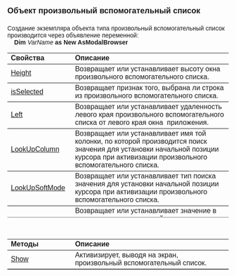 ﻿<html>
<head>
<title>¶СЫµе¹ЫПЩБлщ ¹у·ЫнЫхэЭпПЩБлщ у·µуЫй</title>
</head>

<body>

<p><font face="Arial"><font size="4"><strong>Объект произвольный 
вспомогательный список<br>
</strong><br>
</font>Создание экземпляра объекта типа произвольный вспомогательный список 
производится через объявление переменной:<br>
<strong>&nbsp;&nbsp;&nbsp; Dim</strong> <em>VarName</em> <strong>as</strong> <strong>
New AsModalBrowser</strong></font></p>

<table border="1" cellPadding="5" cols="2" frame="below" rules="rows" height="375">
  <tr vAlign="top">
    <td class="label" width="29%" height="18"><font face="Arial"><strong>
	Свойства</strong></font></td>
    <td class="label" width="71%" height="18"><font face="Arial"><strong>
	Описание</strong></font></td>
  </tr>
  <tr>
    <td class="label" width="29%" height="18"><font face="Arial"><a
    href="AsModalBrowser/Height.html">Height</a></font></td>
    <td class="label" width="71%" height="18"><font face="Arial">
	Возвращает или устанавливает высоту окна произвольного вспомогательного 
	списка.</font></td>
  </tr>
  <tr>
    <td class="label" width="29%" height="18"><font face="Arial"><a
    href="AsModalBrowser/isSelected.html">isSelected</a></font></td>
    <td class="label" width="71%" height="18"><font face="Arial">
	Возвращает признак того, выбрана ли строка из произвольного вспомогательного 
	списка.</font></td>
  </tr>
  <tr>
    <td class="label" width="29%" height="37"><font face="Arial"><a
    href="AsModalBrowser/Left.html">Left</a></font></td>
    <td class="label" width="71%" height="37"><font face="Arial">
	Возвращает или устанавливает удаленность левого края произвольного 
	вспомогательного списка от левого края окна&nbsp; приложения.</font></td>
  </tr>
  <tr>
    <td class="label" width="29%" height="18"><font face="Arial"><a
    href="AsModalBrowser/LookUpColumn.html">LookUpColumn</a></font></td>
    <td class="label" width="71%" height="18"><font face="Arial">
	Возвращает или устанавливает имя той колонки, по которой производится поиск 
	значения для установки начальной позиции курсора при активизации 
	произвольного вспомогательного списка.</font></td>
  </tr>
  <tr>
    <td class="label" width="29%" height="36"><font face="Arial"><a
    href="AsModalBrowser/LookUpSoftMode.html">LookUpSoftMode</a></font></td>
    <td class="label" width="71%" height="36"><font face="Arial">
	Возвращает или устанавливает тип поиска значения для установки начальной 
	позиции курсора при активизации произвольного вспомогательного списка. </font></td>
  </tr>
  <tr>
    <td class="label" width="29%" height="12"><font face="Arial"><a
    href="AsModalBrowser/LookUpValue.html">LookUpValue</a></font></td>
    <td class="label" width="71%" height="12"><font face="Arial">
	Возвращает или устанавливает значение в колонке, на строку которой 
	устанавливается курсор при активизации произвольного вспомогательного 
	списка.</font></td>
  </tr>
  <tr>
    <td class="label" width="29%" height="12"><font face="Arial"><a href="AsModalBrowser/MultiSelect.html">
	MultiSelect</a></font></td>
    <td class="label" width="71%" height="12">

<p><font face="Arial">Возвращает или устанавливает признак того, может 
ли выборка произвольного вспомогательного списка содержать несколько строк.</font></p>

    </td>
  </tr>
  <tr>
    <td class="label" width="29%" height="12"><font face="Arial"><a href="AsModalBrowser/SelectedItems.html">
	SelectedItems</a></font></td>
    <td class="label" width="71%" height="12"><font face="Arial">
	Возвращает коллекцию отмеченных строк произвольного вспомогательного списка.</font></td>
  </tr>
  <tr>
    <td class="label" width="29%" height="18"><font face="Arial"><a
    href="AsModalBrowser/StartUpAtCentre.html">StartUpAtCentre</a></font></td>
    <td class="label" width="71%" height="18"><font face="Arial">
	Возвращает или устанавливает признак показа произвольного вспомогательного 
	списка в центре экрана.</font></td>
  </tr>
  <tr>
    <td class="label" width="29%" height="18"><font face="Arial"><a
    href="AsModalBrowser/Top.html">Top</a></font></td>
    <td class="label" width="71%" height="18"><font face="Arial">
	Возвращает или устанавливает удаленность верхнего края произвольного 
	вспомогательного списка от верхнего края окна приложения.</font></td>
  </tr>
  <tr>
    <td class="label" width="29%" height="36"><font face="Arial"><a
    href="AsModalBrowser/Value.html">Value</a></font></td>
    <td class="label" width="71%" height="36"><font face="Arial">
	Возвращает значение выбранной колонки в произвольном вспомогательном списке.</font></td>
  </tr>
  <tr>
    <td class="label" width="29%" height="9"><font face="Arial"><a
    href="AsModalBrowser/Width.html">Width</a></font></td>
    <td class="label" width="71%" height="9"><font face="Arial">
	Возвращает или устанавливает ширину окна произвольного вспомогательного 
	списка.</font></td>
  </tr>
</table>

<p>&nbsp;</p>

<table border="1" cellPadding="5" cols="2" frame="below" rules="rows">
  <tr vAlign="top">
    <td class="label" width="29%"><font face="Arial"><strong>Методы</strong></font></td>
    <td class="label" width="71%"><font face="Arial"><strong>Описание</strong></font></td>
  </tr>
  <tr>
    <td class="label" width="29%"><a href="AsModalBrowser/Show.html"><font
    face="Arial">Show</font></a></td>
    <td class="label" width="71%"><font face="Arial">Активизирует, 
	выводя на экран, произвольный вспомогательный список.</font></td>
  </tr>
</table>
</body>
</html>
